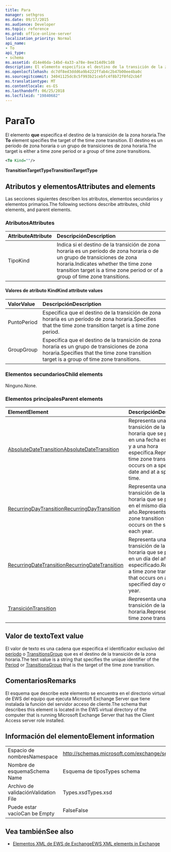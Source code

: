 ```yaml
---
title: Para
manager: sethgros
ms.date: 09/17/2015
ms.audience: Developer
ms.topic: reference
ms.prod: office-online-server
localization_priority: Normal
api_name:
- To
api_type:
- schema
ms.assetid: d14e46da-14bd-4a33-a78e-8ee314d9c1d8
description: El elemento especifica el destino de la transición de la zona horaria. El destino es un período de zona horaria o un grupo de transiciones de zona horaria.
ms.openlocfilehash: dc7df8ed3ddd6a9b4222ffab4c2b47b00ee4ba0c
ms.sourcegitcommit: 34041125dc8c5f993b21cebfc4f8b72f0fd2cb6f
ms.translationtype: MT
ms.contentlocale: es-ES
ms.lasthandoff: 06/25/2018
ms.locfileid: "19840682"
---
```

# <a name="to"></a><span data-ttu-id="f0727-104">Para</span><span class="sxs-lookup"><span data-stu-id="f0727-104">To</span></span>

<span data-ttu-id="f0727-105">El elemento **que** especifica el destino de la transición de la zona horaria.</span><span class="sxs-lookup"><span data-stu-id="f0727-105">The **To** element specifies the target of the time zone transition.</span></span> <span data-ttu-id="f0727-106">El destino es un período de zona horaria o un grupo de transiciones de zona horaria.</span><span class="sxs-lookup"><span data-stu-id="f0727-106">The target is either a time zone period or a group of time zone transitions.</span></span> 
  
```xml
<To Kind=""/>
```

 <span data-ttu-id="f0727-107">**TransitionTargetType**</span><span class="sxs-lookup"><span data-stu-id="f0727-107">**TransitionTargetType**</span></span>
## <a name="attributes-and-elements"></a><span data-ttu-id="f0727-108">Atributos y elementos</span><span class="sxs-lookup"><span data-stu-id="f0727-108">Attributes and elements</span></span>

<span data-ttu-id="f0727-109">Las secciones siguientes describen los atributos, elementos secundarios y elementos primarios.</span><span class="sxs-lookup"><span data-stu-id="f0727-109">The following sections describe attributes, child elements, and parent elements.</span></span>
  
### <a name="attributes"></a><span data-ttu-id="f0727-110">Atributos</span><span class="sxs-lookup"><span data-stu-id="f0727-110">Attributes</span></span>

|<span data-ttu-id="f0727-111">**Attribute**</span><span class="sxs-lookup"><span data-stu-id="f0727-111">**Attribute**</span></span>|<span data-ttu-id="f0727-112">**Descripción**</span><span class="sxs-lookup"><span data-stu-id="f0727-112">**Description**</span></span>|
|:-----|:-----|
|<span data-ttu-id="f0727-113">Tipo</span><span class="sxs-lookup"><span data-stu-id="f0727-113">Kind</span></span>  <br/> |<span data-ttu-id="f0727-114">Indica si el destino de la transición de zona horaria es un período de zona horaria o de un grupo de transiciones de zona horaria.</span><span class="sxs-lookup"><span data-stu-id="f0727-114">Indicates whether the time zone transition target is a time zone period or of a group of time zone transitions.</span></span>  <br/> |
   
#### <a name="kind-attribute-values"></a><span data-ttu-id="f0727-115">Valores de atributo Kind</span><span class="sxs-lookup"><span data-stu-id="f0727-115">Kind attribute values</span></span>

|<span data-ttu-id="f0727-116">**Valor**</span><span class="sxs-lookup"><span data-stu-id="f0727-116">**Value**</span></span>|<span data-ttu-id="f0727-117">**Descripción**</span><span class="sxs-lookup"><span data-stu-id="f0727-117">**Description**</span></span>|
|:-----|:-----|
|<span data-ttu-id="f0727-118">Punto</span><span class="sxs-lookup"><span data-stu-id="f0727-118">Period</span></span>  <br/> |<span data-ttu-id="f0727-119">Especifica que el destino de la transición de zona horaria es un período de zona horaria.</span><span class="sxs-lookup"><span data-stu-id="f0727-119">Specifies that the time zone transition target is a time zone period.</span></span>  <br/> |
|<span data-ttu-id="f0727-120">Group</span><span class="sxs-lookup"><span data-stu-id="f0727-120">Group</span></span>  <br/> |<span data-ttu-id="f0727-121">Especifica que el destino de la transición de zona horaria es un grupo de transiciones de zona horaria.</span><span class="sxs-lookup"><span data-stu-id="f0727-121">Specifies that the time zone transition target is a group of time zone transitions.</span></span>  <br/> |
   
### <a name="child-elements"></a><span data-ttu-id="f0727-122">Elementos secundarios</span><span class="sxs-lookup"><span data-stu-id="f0727-122">Child elements</span></span>

<span data-ttu-id="f0727-123">Ninguno.</span><span class="sxs-lookup"><span data-stu-id="f0727-123">None.</span></span>
  
### <a name="parent-elements"></a><span data-ttu-id="f0727-124">Elementos principales</span><span class="sxs-lookup"><span data-stu-id="f0727-124">Parent elements</span></span>

|<span data-ttu-id="f0727-125">**Element**</span><span class="sxs-lookup"><span data-stu-id="f0727-125">**Element**</span></span>|<span data-ttu-id="f0727-126">**Descripción**</span><span class="sxs-lookup"><span data-stu-id="f0727-126">**Description**</span></span>|
|:-----|:-----|
|[<span data-ttu-id="f0727-127">AbsoluteDateTransition</span><span class="sxs-lookup"><span data-stu-id="f0727-127">AbsoluteDateTransition</span></span>](absolutedatetransition.md) <br/> |<span data-ttu-id="f0727-128">Representa una transición de la zona horaria que se produce en una fecha específica y a una hora específica.</span><span class="sxs-lookup"><span data-stu-id="f0727-128">Represents a time zone transition that occurs on a specific date and at a specific time.</span></span>  <br/> |
|[<span data-ttu-id="f0727-129">RecurringDayTransition</span><span class="sxs-lookup"><span data-stu-id="f0727-129">RecurringDayTransition</span></span>](recurringdaytransition.md) <br/> |<span data-ttu-id="f0727-130">Representa una transición de la zona horaria que se produce en el mismo día cada año.</span><span class="sxs-lookup"><span data-stu-id="f0727-130">Represents a time zone transition that occurs on the same day each year.</span></span>  <br/> |
|[<span data-ttu-id="f0727-131">RecurringDateTransition</span><span class="sxs-lookup"><span data-stu-id="f0727-131">RecurringDateTransition</span></span>](recurringdatetransition.md) <br/> |<span data-ttu-id="f0727-132">Representa una transición de la zona horaria que se produce en un día del año especificado.</span><span class="sxs-lookup"><span data-stu-id="f0727-132">Represents a time zone transition that occurs on a specified day of the year.</span></span>  <br/> |
|[<span data-ttu-id="f0727-133">Transición</span><span class="sxs-lookup"><span data-stu-id="f0727-133">Transition</span></span>](transition.md) <br/> |<span data-ttu-id="f0727-134">Representa una transición de la zona horaria.</span><span class="sxs-lookup"><span data-stu-id="f0727-134">Represents a time zone transition.</span></span>  <br/> |
   
## <a name="text-value"></a><span data-ttu-id="f0727-135">Valor de texto</span><span class="sxs-lookup"><span data-stu-id="f0727-135">Text value</span></span>

<span data-ttu-id="f0727-136">El valor de texto es una cadena que especifica el identificador exclusivo del [período](period.md) o [TransitionsGroup](transitionsgroup.md) que es el destino de la transición de la zona horaria.</span><span class="sxs-lookup"><span data-stu-id="f0727-136">The text value is a string that specifies the unique identifier of the [Period](period.md) or [TransitionsGroup](transitionsgroup.md) that is the target of the time zone transition.</span></span> 
  
## <a name="remarks"></a><span data-ttu-id="f0727-137">Comentarios</span><span class="sxs-lookup"><span data-stu-id="f0727-137">Remarks</span></span>

<span data-ttu-id="f0727-138">El esquema que describe este elemento se encuentra en el directorio virtual de EWS del equipo que ejecuta Microsoft Exchange Server que tiene instalada la función del servidor acceso de cliente.</span><span class="sxs-lookup"><span data-stu-id="f0727-138">The schema that describes this element is located in the EWS virtual directory of the computer that is running Microsoft Exchange Server that has the Client Access server role installed.</span></span>
  
## <a name="element-information"></a><span data-ttu-id="f0727-139">Información del elemento</span><span class="sxs-lookup"><span data-stu-id="f0727-139">Element information</span></span>

|||
|:-----|:-----|
|<span data-ttu-id="f0727-140">Espacio de nombres</span><span class="sxs-lookup"><span data-stu-id="f0727-140">Namespace</span></span>  <br/> |http://schemas.microsoft.com/exchange/services/2006/types  <br/> |
|<span data-ttu-id="f0727-141">Nombre de esquema</span><span class="sxs-lookup"><span data-stu-id="f0727-141">Schema Name</span></span>  <br/> |<span data-ttu-id="f0727-142">Esquema de tipos</span><span class="sxs-lookup"><span data-stu-id="f0727-142">Types schema</span></span>  <br/> |
|<span data-ttu-id="f0727-143">Archivo de validación</span><span class="sxs-lookup"><span data-stu-id="f0727-143">Validation File</span></span>  <br/> |<span data-ttu-id="f0727-144">Types.xsd</span><span class="sxs-lookup"><span data-stu-id="f0727-144">Types.xsd</span></span>  <br/> |
|<span data-ttu-id="f0727-145">Puede estar vacío</span><span class="sxs-lookup"><span data-stu-id="f0727-145">Can be Empty</span></span>  <br/> |<span data-ttu-id="f0727-146">False</span><span class="sxs-lookup"><span data-stu-id="f0727-146">False</span></span>  <br/> |
   
## <a name="see-also"></a><span data-ttu-id="f0727-147">Vea también</span><span class="sxs-lookup"><span data-stu-id="f0727-147">See also</span></span>



- [<span data-ttu-id="f0727-148">Elementos XML de EWS de Exchange</span><span class="sxs-lookup"><span data-stu-id="f0727-148">EWS XML elements in Exchange</span></span>](ews-xml-elements-in-exchange.md)

